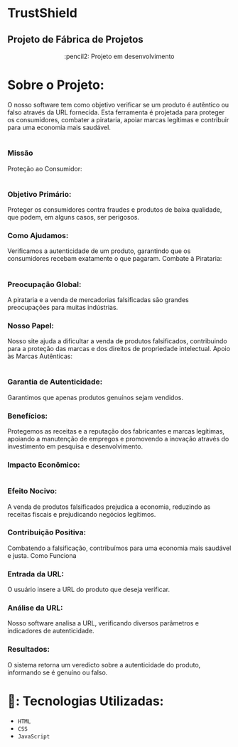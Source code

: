  <p align="center">
  <h1>TrustShield</h1>
</p>


## Projeto de Fábrica de Projetos

<p align="center">
 :pencil2: Projeto em desenvolvimento 
</p>

# Sobre o Projeto:
O nosso software tem como objetivo verificar se um produto é autêntico ou falso através da URL fornecida. Esta ferramenta é projetada para proteger os consumidores, combater a pirataria, apoiar marcas legítimas e contribuir para uma economia mais saudável.

#
### Missão
Proteção ao Consumidor:
#

### Objetivo Primário:
Proteger os consumidores contra fraudes e produtos de baixa qualidade, que podem, em alguns casos, ser perigosos.
### Como Ajudamos: 
Verificamos a autenticidade de um produto, garantindo que os consumidores recebam exatamente o que pagaram.
Combate à Pirataria:
#

### Preocupação Global: 
A pirataria e a venda de mercadorias falsificadas são grandes preocupações para muitas indústrias.
### Nosso Papel: 
Nosso site ajuda a dificultar a venda de produtos falsificados, contribuindo para a proteção das marcas e dos direitos de propriedade intelectual.
Apoio às Marcas Autênticas:
#

### Garantia de Autenticidade: 
Garantimos que apenas produtos genuínos sejam vendidos.
### Benefícios: 
Protegemos as receitas e a reputação dos fabricantes e marcas legítimas, apoiando a manutenção de empregos e promovendo a inovação através do investimento em pesquisa e desenvolvimento.
### Impacto Econômico:
#

### Efeito Nocivo: 
A venda de produtos falsificados prejudica a economia, reduzindo as receitas fiscais e prejudicando negócios legítimos.
### Contribuição Positiva: 
Combatendo a falsificação, contribuímos para uma economia mais saudável e justa.
Como Funciona
### Entrada da URL:

O usuário insere a URL do produto que deseja verificar.
### Análise da URL:

Nosso software analisa a URL, verificando diversos parâmetros e indicadores de autenticidade.
### Resultados:

O sistema retorna um veredicto sobre a autenticidade do produto, informando se é genuíno ou falso.
#

# :hammer:: Tecnologias Utilizadas:
 * `HTML` 
 * `CSS`
 * `JavaScript`


